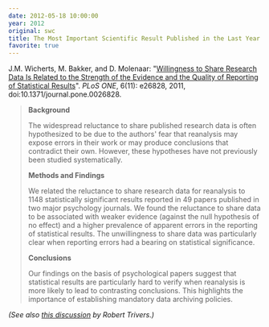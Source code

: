```yaml
---
date: 2012-05-18 10:00:00
year: 2012
original: swc
title: The Most Important Scientific Result Published in the Last Year
favorite: true
---
```

<p>J.M. Wicherts, M. Bakker, and D. Molenaar: "<a href="http://www.plosone.org/article/info%3Adoi%2F10.1371%2Fjournal.pone.0026828">Willingness to Share Research Data Is Related to the Strength of the Evidence and the Quality of Reporting of Statistical Results</a>". <cite>PLoS ONE</cite>, 6(11): e26828, 2011, doi:10.1371/journal.pone.0026828.</p>
<blockquote><p><strong>Background</strong></p>
<p>The widespread reluctance to share published research data is often hypothesized to be due to the authors' fear that reanalysis may expose errors in their work or may produce conclusions that contradict their own. However, these hypotheses have not previously been studied systematically.</p>
<p><strong>Methods and Findings</strong></p>
<p>We related the reluctance to share research data for reanalysis to 1148 statistically significant results reported in 49 papers published in two major psychology journals. We found the reluctance to share data to be associated with weaker evidence (against the null hypothesis of no effect) and a higher prevalence of apparent errors in the reporting of statistical results. The unwillingness to share data was particularly clear when reporting errors had a bearing on statistical significance.</p>
<p><strong>Conclusions</strong></p>
<p>Our findings on the basis of psychological papers suggest that statistical results are particularly hard to verify when reanalysis is more likely to lead to contrasting conclusions. This highlights the importance of establishing mandatory data archiving policies.</p></blockquote>
<p><em>(See also <a href="http://www.psychologytoday.com/blog/the-folly-fools/201205/fraud-disclosure-and-degrees-freedom-in-science">this discussion</a> by Robert Trivers.)</em></p>
